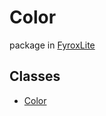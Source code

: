 # Color
package in [FyroxLite](../scripting_api.md)
## Classes
* [Color](lite_color/../Color/Color.md)
